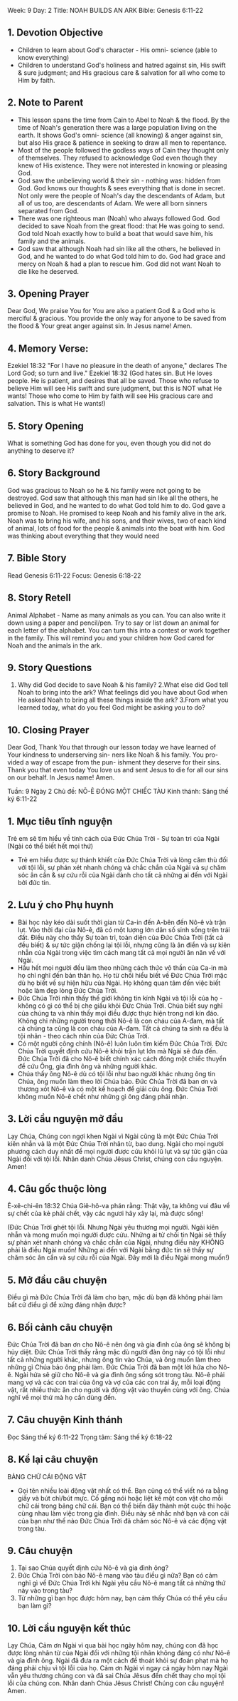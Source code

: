Week: 9
Day: 2
Title: NOAH BUILDS AN ARK
Bible: Genesis 6:11-22
## 1. Devotion Objective
- Children to learn about God's character - His omni- science (able to know everything)
- Children to understand God's holiness and hatred against sin, His swift & sure judgment; and His gracious care & salvation for all who come to Him by faith.

## 2. Note to Parent
- This lesson spans the time from Cain to Abel to Noah & the flood. By the time of Noah's generation there was a large population living on the earth. It shows God's omni- science (all knowing) & anger against sin, but also His grace & patience in seeking to draw all men to repentance.
- Most of the people followed the godless ways of Cain they thought only of themselves. They refused to acknowledge God even though they knew of His existence. They were not interested in knowing or pleasing God.
- God saw the unbelieving world & their sin - nothing was: hidden from God. God knows our thoughts & sees everything that is done in secret. Not only were the people of Noah's day the descendants of Adam, but all of us too, are descendants of Adam. We were all born sinners separated from God.
- There was one righteous man (Noah) who always followed God. God decided to save Noah from the great flood: that He was going to send. God told Noah exactly how to build a boat that would save him, his family and the animals.
- God saw that although Noah had sin like all the others, he believed in God, and he wanted to do what God told him to do. God had grace and mercy on Noah & had a plan to rescue him. God did not want Noah to die like he deserved.

## 3. Opening Prayer
 Dear God, We praise You for You are also a patient God & a God who is merciful & gracious. You provide the only way for anyone to be saved from the flood & Your great anger against sin. In Jesus name! Amen.

## 4. Memory Verse:
Ezekiel 18:32 "For I have no pleasure in the death of anyone," declares The Lord God; so turn and live." Ezekiel 18:32 (God hates sin. But He loves people. He is patient, and desires that all be saved. Those who refuse to believe Him will see His swift and sure judgment, but this is NOT what He wants! Those who come to Him by faith will see His gracious care and salvation. This is what He wants!)

## 5. Story Opening
What is something God has done for you, even though you did not do anything to deserve it?


## 6. Story Background
God was gracious to Noah so he & his family were not going to be destroyed. God saw that although this man had sin like all the others, he believed in God, and he wanted to do what God told him to do. God gave a promise to Noah. He promised to keep Noah and his family alive in the ark. Noah was to bring his wife, and his sons, and their wives, two of each kind of animal, lots of food for the people & animals into the boat with him. God was thinking about everything that they would need

## 7. Bible Story
Read Genesis 6:11-22
Focus: Genesis 6:18-22

## 8. Story Retell
Animal Alphabet - Name as many animals as you can. You can also write it down using a paper and pencil/pen. Try to say or list down an animal for each letter of the alphabet. You can turn this into a contest or work together in the family. This will remind you and your children how God cared for Noah and the animals in the ark.

## 9. Story Questions
1. Why did God decide to save Noah & his family? 2.What else did God tell Noah to bring into the ark? What feelings did you have about God when He asked Noah to bring all these things inside the ark? 3.From what you learned today, what do you feel God might be asking you to do?

## 10. Closing Prayer
Dear God, Thank You that through our lesson today we have learned of Your kindness to underserving sin- ners like Noah & his family. You pro- vided a way of escape from the pun- ishment they deserve for their sins. Thank you that even today You love us and sent Jesus to die for all our sins on our behalf. In Jesus name! Amen.

Tuần: 9
Ngày 2
Chủ đề: NÔ-Ê ĐÓNG MỘT CHIẾC TÀU
Kinh thánh: Sáng thế ký 6:11-22

## 1. Mục tiêu tĩnh nguyện
Trẻ em sẽ tìm hiểu về tính cách của Đức Chúa Trời - Sự toàn tri của Ngài (Ngài có thể biết hết mọi thứ)
- Trẻ em hiểu được sự thánh khiết của Đức Chúa Trời và lòng căm thù đối với tội lỗi, sự phán xét nhanh chóng và chắc chắn của Ngài và sự chăm sóc ân cần & sự cứu rỗi của Ngài dành cho tất cả những ai đến với Ngài bởi đức tin.

## 2. Lưu ý cho Phụ huynh
- Bài học này kéo dài suốt thời gian từ Ca-in đến A-bên đến Nô-ê và trận lụt. Vào thời đại của Nô-ê, đã có một lượng lớn dân số sinh sống trên trái đất. Điều này cho thấy Sự toàn tri, toàn diện của Đức Chúa Trời (tất cả đều biết) & sự tức giận chống lại tội lỗi, nhưng cũng là ân điển và sự kiên nhẫn của Ngài trong việc tìm cách mang tất cả mọi người ăn năn về với Ngài.
- Hầu hết mọi người đều làm theo những cách thức vô thần của Ca-in mà họ chỉ nghĩ đến bản thân họ. Họ từ chối hiểu biết về Đức Chúa Trời mặc dù họ biết về sự hiện hữu của Ngài. Họ không quan tâm đến việc biết hoặc làm đẹp lòng Đức Chúa Trời.
- Đức Chúa Trời nhìn thấy thế giới không tin kính Ngài và tội lỗi của họ - không có gì có thể bị che giấu khỏi Đức Chúa Trời. Chúa biết suy nghĩ của chúng ta và nhìn thấy mọi điều được thực hiện trong nơi kín đáo. Không chỉ những người trong thời Nô-ê là con cháu của A-đam, mà tất cả chúng ta cũng là con cháu của A-đam. Tất cả chúng ta sinh ra đều là tội nhân - theo cách nhìn của Đức Chúa Trời.
- Có một người công chính (Nô-ê) luôn luôn tìm kiếm Đức Chúa Trời. Đức Chúa Trời quyết định cứu Nô-ê khỏi trận lụt lớn mà Ngài sẽ đưa đến. Đức Chúa Trời đã cho Nô-ê biết chính xác cách đóng một chiếc thuyền để cứu Ông, gia đình ông và những người khác.
- Chúa thấy ông Nô-ê dù có tội lỗi như bao người khác nhưng ông tin Chúa, ông muốn làm theo lời Chúa bảo. Đức Chúa Trời đã ban ơn và thương xót Nô-ê và có một kế hoạch để giải cứu ông. Đức Chúa Trời không muốn Nô-ê chết như những gì ông đáng phải nhận.

## 3. Lời cầu nguyện mở đầu
 Lạy Chúa, Chúng con ngợi khen Ngài vì Ngài cũng là một Đức Chúa Trời kiên nhẫn và là một Đức Chúa Trời nhân từ, bao dung. Ngài cho mọi người phương cách duy nhất để mọi người được cứu khỏi lũ lụt và sự tức giận của Ngài đối với tội lỗi. Nhân danh Chúa Jêsus Christ, chúng con cầu nguyện. Amen!

## 4. Câu gốc thuộc lòng
Ê-xê-chi-ên 18:32
Chúa Giê-hô-va phán rằng: Thật vậy, ta không vui đâu về sự chết của kẻ phải chết, vậy các ngươi hãy xây lại, mà được sống!

(Đức Chúa Trời ghét tội lỗi. Nhưng Ngài yêu thương mọi người. Ngài kiên nhẫn và mong muốn mọi người được cứu. Những ai từ chối tin Ngài sẽ thấy sự phán xét nhanh chóng và chắc chắn của Ngài, nhưng điều này KHÔNG phải là điều Ngài muốn! Những ai đến với Ngài bằng đức tin sẽ thấy sự chăm sóc ân cần và sự cứu rỗi của Ngài. Đây mới là điều Ngài mong muốn!)

## 5. Mở đầu câu chuyện
Điều gì mà Đức Chúa Trời đã làm cho bạn, mặc dù bạn đã không phải làm bất cứ điều gì để xứng đáng nhận được?


## 6. Bối cảnh câu chuyện
Đức Chúa Trời đã ban ơn cho Nô-ê nên ông và gia đình của ông sẽ không bị hủy diệt. Đức Chúa Trời thấy rằng mặc dù người đàn ông này có tội lỗi như tất cả những người khác, nhưng ông tin vào Chúa, và ông muốn làm theo những gì Chúa bảo ông phải làm. Đức Chúa Trời đã ban một lời hứa cho Nô-ê. Ngài hứa sẽ giữ cho Nô-ê và gia đình ông sống sót trong tàu. Nô-ê phải mang vợ và các con trai của ông và vợ của các con trai ấy, mỗi loại động vật, rất nhiều thức ăn cho người và động vật vào thuyền cùng với ông. Chúa nghĩ về mọi thứ mà họ cần dùng đến.

## 7. Câu chuyện Kinh thánh
Đọc Sáng thế ký 6:11-22
Trọng tâm: Sáng thế ký 6:18-22

## 8. Kể lại câu chuyện
BẢNG CHỮ CÁI ĐỘNG VẬT
- Gọi tên nhiều loài động vật nhất có thể. Bạn cũng có thể viết nó ra bằng giấy và bút chì/bút mực. Cố gắng nói hoặc liệt kê một con vật cho mỗi chữ cái trong bảng chữ cái. Bạn có thể biến đây thành một cuộc thi hoặc cùng nhau làm việc trong gia đình. Điều này sẽ nhắc nhở bạn và con cái của bạn như thế nào Đức Chúa Trời đã chăm sóc Nô-ê và các động vật trong tàu.

## 9. Câu chuyện
1. Tại sao Chúa quyết định cứu Nô-ê và gia đình ông?
2. Đức Chúa Trời còn bảo Nô-ê mang vào tàu điều gì nữa?
Bạn có cảm nghĩ gì về Đức Chúa Trời khi Ngài yêu cầu Nô-ê mang tất cả những thứ này vào trong tàu?
3. Từ những gì bạn học được hôm nay, bạn cảm thấy Chúa có thể yêu cầu bạn làm gì?

## 10. Lời cầu nguyện kết thúc
Lạy Chúa, Cảm ơn Ngài vì qua bài học ngày hôm nay, chúng con đã học được lòng nhân từ của Ngài đối với những tội nhân không đáng có như Nô-ê và gia đình ông. Ngài đã đưa ra một cách để thoát khỏi sự đoán phạt mà họ đáng phải chịu vì tội lỗi của họ. Cảm ơn Ngài vì ngay cả ngày hôm nay Ngài vẫn yêu thương chúng con và đã sai Chúa Jêsus đến chết thay cho mọi tội lỗi của chúng con.  Nhân danh Chúa Jêsus Christ! Chúng con cầu nguyện! Amen.
